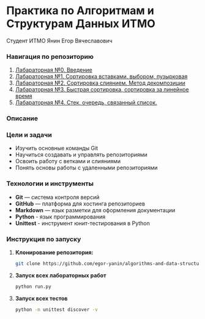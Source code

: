 # Практика по Алгоритмам и Cтруктурам Данных ИТМО 
Студент ИТМО Янин Егор Вячеславович

### Навигация по репозиторию
1. [Лабараторная №0. Введение](https://github.com/egor-yanin/algorithms-and-data-structures/tree/main/lab0)
2. [Лабараторная №1. Сортировка вставками, выбором, пузырковая](https://github.com/egor-yanin/algorithms-and-data-structures/tree/main/lab1)
3. [Лабараторная №2. Сортировка слиянием. Метод декомпозиции](https://github.com/egor-yanin/algorithms-and-data-structures/tree/main/lab2)
4. [Лабараторная №3. Быстрая сортировка, сортировка за линейное время](https://github.com/egor-yanin/algorithms-and-data-structures/tree/main/lab3)
5. [Лабараторная №4. Стек, очередь, связанный список.](https://github.com/egor-yanin/algorithms-and-data-structures/tree/lab4/lab4)

### Описание 

### Цели и задачи

- Изучить основные команды Git
- Научиться создавать и управлять репозиториями
- Освоить работу с ветками и слияниями
- Понять основы работы с удаленными репозиториями

### Технологии и инструменты

- **Git** — система контроля версий
- **GitHub** — платформа для хостинга репозиториев
- **Markdown** — язык разметки для оформления документации
- **Python** - язык программирования
- **Unittest** - инструмент юнит-тестирования в Python

### Инструкция по запуску

1. **Клонирование репозитория:**
   ```bash
   git clone https://github.com/egor-yanin/algorithms-and-data-structures.git
   ```
2. **Запуск всех лабораторных работ**
   ```bash
   python run.py
   ```
3. **Запуск всех тестов**
   ```bash
   python -m unittest discover -v
   ```

